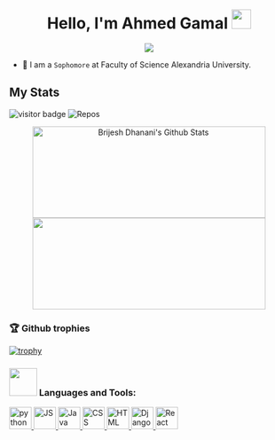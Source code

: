 
<h1 align="center">Hello, I'm Ahmed Gamal <img src="https://media.giphy.com/media/hvRJCLFzcasrR4ia7z/giphy.gif" width="35"></h1>

<p align="center">
  <img src="https://readme-typing-svg.herokuapp.com?font=Red+Hat+Display&color=7BF7CA&lines=Computer+Science+Student;Critical+Thinker;Always+eager+to+learn+new+things;Quick+Learner&center=true&width=380&height=50">
</p>

- :school: I am a `Sophomore` at Faculty of Science Alexandria University.

## My Stats 

![visitor badge](https://visitor-badge.glitch.me/badge?page_id=AhmedSci.visitor-badge&left_text=MyPageVisitors&right_color=green)
![Repos](https://badges.pufler.dev/repos/AhmadSci)

<p align="center">
  <img width="420" height="165"src="https://github-readme-stats.vercel.app/api?username=AhmadSci&show_icons=true&title_color=fff&icon_color=79ff97&text_color=efefef&bg_color=24292e" alt="Brijesh Dhanani's Github Stats">
   <img src="https://github-readme-stats.vercel.app/api/top-langs/?username=AhmadSci&layout=compact&langs_count=8&theme=github_dark&hide=GAP,GLSL,PureBasic" width="420" height="165">
</p>

### 🏆 Github trophies

[![trophy](https://github-profile-trophy.vercel.app/?username=AhmadSci&theme=onedark)](https://github.com/ryo-ma/github-profile-trophy)

<h3 align="left"><img src="https://media.giphy.com/media/WUlplcMpOCEmTGBtBW/giphy.gif" width="50"> Languages and Tools:</h3>

<p align="left"> <a href="#-languages-and-tools"> <img src="https://www.vectorlogo.zone/logos/python/python-icon.svg" alt="python" height="40"/> </a> <a href="#-languages-and-tools"> <img src="https://www.vectorlogo.zone/logos/javascript/javascript-horizontal.svg" alt="JS" height="40"/> </a> <a href="#-languages-and-tools"> <img src="https://www.vectorlogo.zone/logos/java/java-icon.svg" alt="Java" height="40"/> </a> <a href="#-languages-and-tools"> <img src="https://www.vectorlogo.zone/logos/w3_css/w3_css-icon.svg" alt="CSS" height="40"/> </a> <a href="#-languages-and-tools"> <img src="https://www.vectorlogo.zone/logos/w3_html5/w3_html5-icon.svg" alt="HTML" height="40"/> </a> <a href="#-languages-and-tools"> <img src="https://www.vectorlogo.zone/logos/djangoproject/djangoproject-ar21.svg" alt="Django" height="40"/> </a> <a href="#-languages-and-tools"> <img src="https://www.vectorlogo.zone/logos/reactjs/reactjs-ar21.svg" alt="React" height="40"/> </a> </p>
<br />

